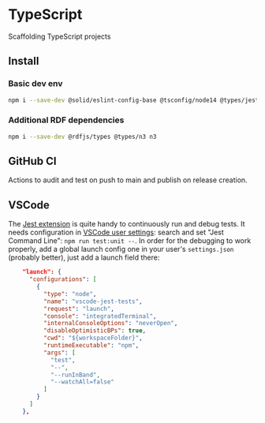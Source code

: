 # TypeScript

Scaffolding TypeScript projects

## Install

### Basic dev env

```bash
npm i --save-dev @solid/eslint-config-base @tsconfig/node14 @types/jest @types/node@16 @typescript-eslint/eslint-plugin @typescript-eslint/parser eslint eslint-config-airbnb-base eslint-config-prettier eslint-plugin-import eslint-plugin-jest eslint-plugin-prettier jest license-checker prettier ts-jest typescript
```

### Additional RDF dependencies

```bash
npm i --save-dev @rdfjs/types @types/n3 n3
```

## GitHub CI

Actions to audit and test on push to main and publish on release creation.

## VSCode

The [Jest extension](https://marketplace.visualstudio.com/items?itemName=Orta.vscode-jest) is quite handy to continuously run and debug tests. It needs configuration in [VSCode user settings](https://code.visualstudio.com/docs/getstarted/settings): search and set "Jest Command Line": `npm run test:unit --`. In order for the debugging to work properly, add a global launch config one in your user's `settings.json` (probably better), just add a launch field there:

```json
    "launch": {
      "configurations": [
        {
          "type": "node",
          "name": "vscode-jest-tests",
          "request": "launch",
          "console": "integratedTerminal",
          "internalConsoleOptions": "neverOpen",
          "disableOptimisticBPs": true,
          "cwd": "${workspaceFolder}",
          "runtimeExecutable": "npm",
          "args": [
            "test",
            "--",
            "--runInBand",
            "--watchAll=false"
          ]
        }
      ]
    },
```
